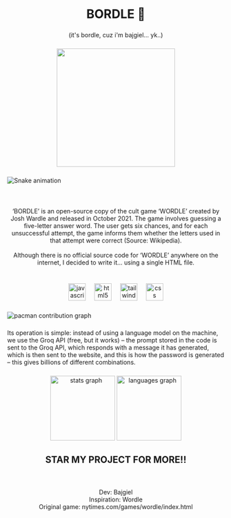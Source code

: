 <h1 align="center">BORDLE 🍕</h1>

###

<p align="center">(it's bordle, cuz i'm bajgiel... yk..)</p>

###

<div align="center">
  <img height="274" src="https://i.imgur.com/yxYURck.png"  />
</div>

###

<img src="https://raw.githubusercontent.com/bajgil/bajgil/output/snake.svg" alt="Snake animation" />

###

<br clear="both">

<p align="center">‘BORDLE’ is an open-source copy of the cult game ‘WORDLE’ created by Josh Wardle and released in October 2021. The game involves guessing a five-letter answer word. The user gets six chances, and for each unsuccessful attempt, the game informs them whether the letters used in that attempt were correct (Source: Wikipedia).<br><br>Although there is no official source code for ‘WORDLE’ anywhere on the internet, I decided to write it... using a single HTML file.</p>

###

<br clear="both">

<div align="center">
  <img src="https://cdn.jsdelivr.net/gh/devicons/devicon/icons/javascript/javascript-original.svg" height="40" alt="javascript logo"  />
  <img width="12" />
  <img src="https://cdn.jsdelivr.net/gh/devicons/devicon/icons/html5/html5-original.svg" height="40" alt="html5 logo"  />
  <img width="12" />
  <img src="https://cdn.jsdelivr.net/gh/devicons/devicon/icons/tailwindcss/tailwindcss-original-wordmark.svg" height="40" alt="tailwindcss logo"  />
  <img width="12" />
  <img src="https://cdn.jsdelivr.net/gh/devicons/devicon/icons/css3/css3-original.svg" height="40" alt="css logo"  />
</div>

###

<picture>
  <source media="(prefers-color-scheme: dark)" srcset="https://raw.githubusercontent.com/bajgil/bajgil/output/pacman-contribution-graph-dark.svg">
  <source media="(prefers-color-scheme: light)" srcset="https://raw.githubusercontent.com/bajgil/bajgil/output/pacman-contribution-graph.svg">
  <img alt="pacman contribution graph" src="https://raw.githubusercontent.com/bajgil/bajgil/output/pacman-contribution-graph.svg">
</picture>

###

<p align="left">Its operation is simple: instead of using a language model on the machine, we use the Groq API (free, but it works) – the prompt stored in the code is sent to the Groq API, which responds with a message it has generated, which is then sent to the website, and this is how the password is generated – this gives billions of different combinations.</p>

###

<div align="center">
  <img src="https://github-readme-stats.vercel.app/api?username=bajgil&hide_title=false&hide_rank=false&show_icons=true&include_all_commits=true&count_private=true&disable_animations=false&theme=dracula&locale=en&hide_border=false&order=1" height="150" alt="stats graph"  />
  <img src="https://github-readme-stats.vercel.app/api/top-langs?username=bajgil&locale=en&hide_title=false&layout=compact&card_width=320&langs_count=5&theme=dracula&hide_border=false&order=2" height="150" alt="languages graph"  />
</div>

###

<h2 align="center">STAR MY PROJECT FOR MORE!!</h2>

###

<br clear="both">

<p align="center">Dev: Bajgiel<br>Inspiration: Wordle<br>Original game: nytimes.com/games/wordle/index.html</p>

###
